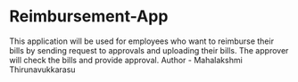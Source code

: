 # Reimbursement-App
This application will be used for employees who want to reimburse their bills by sending request to approvals and uploading their bills. The approver will check the bills and provide approval.
Author - Mahalakshmi Thirunavukkarasu
